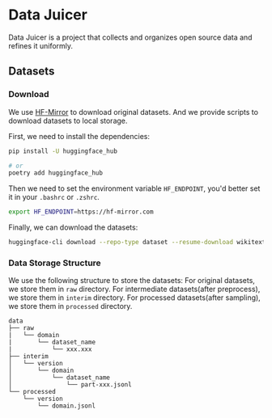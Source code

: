 # Data Juicer

Data Juicer is a project that collects and organizes open source data and refines it uniformly.

## Datasets

### Download

We use [HF-Mirror](https://hf-mirror.com/) to download original datasets. And we provide scripts to download datasets to local storage.

First, we need to install the dependencies:

```bash
pip install -U huggingface_hub

# or
poetry add huggingface_hub
```

Then we need to set the environment variable `HF_ENDPOINT`, you'd better set it in your `.bashrc` or `.zshrc`.

```bash
export HF_ENDPOINT=https://hf-mirror.com
```

Finally, we can download the datasets:
```bash
huggingface-cli download --repo-type dataset --resume-download wikitext --local-dir wikitext
```

### Data Storage Structure

We use the following structure to store the datasets:
For original datasets, we store them in `raw` directory.
For intermediate datasets(after preprocess), we store them in `interim` directory.
For processed datasets(after sampling), we store them in `processed` directory.

```
data
├── raw
|   └── domain
|       └── dataset_name
|           └── xxx.xxx
├── interim
│   └── version
│       └── domain
│           └── dataset_name
│               └── part-xxx.jsonl
└── processed
    └── version
        └── domain.jsonl
```
